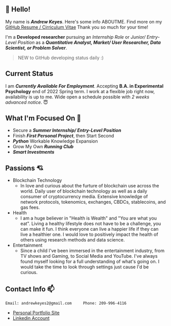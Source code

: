 ## :wave: Hello!
My name is ***Andrew Keyes***. Here's some info ABOUTME. Find more on my [GitHub Resume / Cirriculum Vitae](https://github.com/akeyess/Cirriculum_Vitae) Thank you so much for your time! 

I'm a **Developed researcher** pursuing an *Internship Role* or *Junior/ Entry-Level Position* as a ***Quantitative Analyst, Market/ User Researcher, Data Scientist, or Problem Solver***. 

> NEW to GitHub developing status daily :)

## Current Status 
I am ***Currently Available For Employment***. Accepting **B.A. in Experimental Psychology** end of 2022 Spring term. I work at a flexible job right now, availability is up to me. Wide open a schedule possible with *2 weeks advanced notice*. :innocent:

## What I'm Focused On :mag_right:

- Secure a ***Summer Internship/ Entry-Level Position***
- Finish ***First Personal Project***, then Start Second
- ***Python*** Workable Knowledge Expansion 
- Grow My Own ***Running Club***
- ***Smart Investments***

## Passions :cupid:
   - Blockchain Technology
      - In love and curious about the furture of blockchain use across the world. Daily user of blockchain technology as well as a daily consumer of cryptocurrency media. Extensive knowledge of network protocols, tokenomics, exchanges, CBDCs, stablecoins, and gas fees.
   - Health
      - I am a huge believer in "Health is Wealth" and "You are what you eat". Living a healthy lifestyle does not have to be a challenge, you can make it fun. I think everyone can live a happier life if they can live a healthier one. I would love to positively impact the health of others using research methods and data science.
   - Entertainment
      - Since a child I've been immersed in the entertainment industry, from TV shows and Gaming, to Social Media and YouTube. I've always found myself looking for a full understanding of what's going on. I would take the time to look through settings just cause I'd be curious.
      
## Contact Info :mailbox:

```
Email: andrewkeyes2@gmail.com     Phone: 209-996-4116
```
   - [Personal Portfolio Site](https://andrewkeyes2.wixsite.com/andrewkeyes)
   - [Linkedin Account](https://www.linkedin.com/in/andrew-keyes-3a0091226/)
